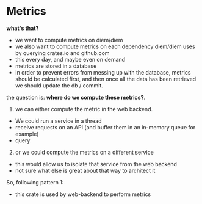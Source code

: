 # Metrics

**what's that?**

* we want to compute metrics on diem/diem
* we also want to compute metrics on each dependency diem/diem uses by querying crates.io and github.com
* this every day, and maybe even on demand
* metrics are stored in a database
* in order to prevent errors from messing up with the database, metrics should be calculated first, and then once all the data has been retrieved we should update the db / commit.

the question is: **where do we compute these metrics?**.

1. we can either compute the metric in the web backend. 
  - We could run a service in a thread
  - receive requests on an API (and buffer them in an in-memory queue for example)
  - query 
2. or we could compute the metrics on a different service
  - this would allow us to isolate that service from the web backend
  - not sure what else is great about that way to architect it

So, following pattern 1:

* this crate is used by web-backend to perform metrics
